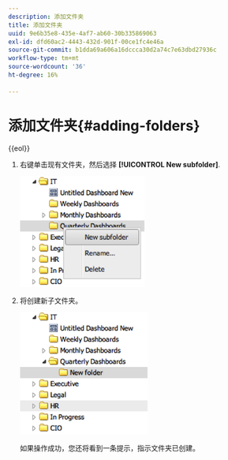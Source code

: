 ```yaml
---
description: 添加文件夹
title: 添加文件夹
uuid: 9e6b35e8-435e-4af7-ab60-30b335869063
exl-id: dfd60ac2-4443-432d-901f-00ce1fc4e46a
source-git-commit: b1dda69a606a16dccca30d2a74c7e63dbd27936c
workflow-type: tm+mt
source-wordcount: '36'
ht-degree: 16%

---
```


# 添加文件夹{#adding-folders}

{{eol}}

1. 右键单击现有文件夹，然后选择 **[!UICONTROL New subfolder]**.

   ![](assets/new_subfolder_1.png)

1. 将创建新子文件夹。

   ![](assets/new_subfolder_2.png)

   如果操作成功，您还将看到一条提示，指示文件夹已创建。

